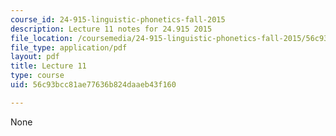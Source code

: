 ```yaml
---
course_id: 24-915-linguistic-phonetics-fall-2015
description: Lecture 11 notes for 24.915 2015
file_location: /coursemedia/24-915-linguistic-phonetics-fall-2015/56c93bcc81ae77636b824daaeb43f160_MIT24_915F15_lec11.pdf
file_type: application/pdf
layout: pdf
title: Lecture 11
type: course
uid: 56c93bcc81ae77636b824daaeb43f160

---
```

None